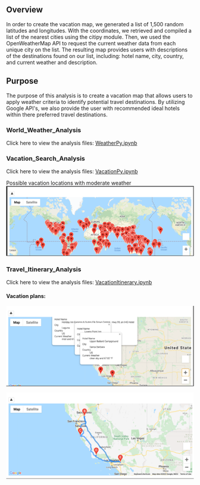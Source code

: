 ## Overview
In order to create the vacation map, we generated a list of 1,500 random latitudes and longitudes. With the coordinates, we retrieved and compiled a list of the nearest cities using the citipy module. Then, we used the OpenWeatherMap API to request the current weather data from each unique city on the list. The resulting map provides users with descriptions of the destinations found on our list, including: hotel name, city, country, and current weather and description.

## Purpose
The purpose of this analysis is to create a vacation map that allows users to apply weather criteria to identify potential travel destinations. By utilizing Google API's, we also provide the user with recommended ideal hotels within there preferred travel destinations.


### World_Weather_Analysis
Click here to view the analysis files: [WeatherPy.ipynb](https://github.com/vijaycse/World_Weather_Analysis/blob/master/Weather_Database/Weather_Database.ipynb) 



### Vacation_Search_Analysis
Click here to view the analysis files: [VacationPy.ipynb](https://github.com/vijaycse/World_Weather_Analysis/blob/master/Vacation_Search/Vacation_Search.ipynb)

Possible vacation locations with moderate weather ![Moderate Weather vacation places](https://github.com/vijaycse/World_Weather_Analysis/blob/master/Vacation_Search/WeatherPy_vacation_map.png)




### Travel_Itinerary_Analysis
Click here to view the analysis files:
[VacationItinerary.ipynb](https://github.com/vijaycse/World_Weather_Analysis/blob/master/Vacation_Itinerary/Vacation_Itinerary.ipynb)

#### Vacation plans:

![California vacation places](https://github.com/vijaycse/World_Weather_Analysis/blob/master/Vacation_Itinerary/WeatherPy_travel_map_markers.png)

![California vacation itinerary](https://github.com/vijaycse/World_Weather_Analysis/blob/master/Vacation_Itinerary/WeatherPy_travel_map.png)

